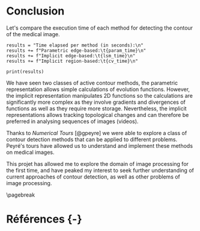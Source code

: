 # Conclusion

Let's compare the execution time of each method
for detecting the contour of the medical image.

```{python}
results = "Time elapsed per method (in seconds):\n"
results += f"Parametric edge-based:\t{param_time}\n"
results += f"Implicit edge-based:\t{lsm_time}\n"
results += f"Implicit region-based:\t{cv_time}\n"

print(results)
```

We have seen two classes of active contour methods,
the parametric representation allows simple calculations
of evolution functions. However, the implicit representation
manipulates 2D functions so the calculations are significantly
more complex as they involve gradients and divergences of functions
as well as they require more storage.
Nevertheless, the implicit representations allows tracking
topological changes and can therefore be preferred in analysing
sequences of images (videos).

Thanks to *Numerical Tours* [@gpeyre] we were able to explore
a class of contour detection methods that can be applied
to different problems.
Peyré's tours have allowed us to understand and implement
these methods on medical images.

This projet has allowed me to explore the domain of image processing
for the first time, and have peaked my interest to seek further
understanding of current approaches of contour detection,
as well as other problems of image processing.

\pagebreak
# Références {-}
